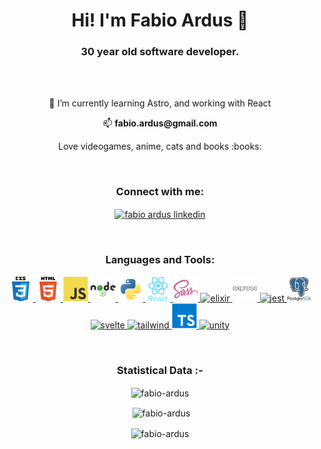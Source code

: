 <h1 align="center">Hi! I'm Fabio Ardus 👋</h1>
<h3 align="center">30 year old software developer.</h3>

<br>
<br>
<p align="center">🌱 I’m currently learning Astro, and working with React</p>

<p align="center">📫 <strong>fabio.ardus@gmail.com</strong></p>

<p align="center">Love videogames, anime, cats and books :books:</p>

<br>

<h3 align="center">Connect with me:</h3>
<p align="center">
  <a href="https://linkedin.com/in/fabio-ardus" target="blank">
    <img align="center"
      src="https://raw.githubusercontent.com/rahuldkjain/github-profile-readme-generator/master/src/images/icons/Social/linked-in-alt.svg"
      alt="fabio ardus linkedin" height="30" width="40"
    />
  </a>
</p>

<br>

<h3 align="center">Languages and Tools:</h3>
<p align="center"> 
    <a href="https://www.w3schools.com/css/" target="_blank" rel="noreferrer"> 
      <img
        src="https://raw.githubusercontent.com/devicons/devicon/master/icons/css3/css3-original-wordmark.svg" alt="css3"
        width="40" height="40"/> 
    </a>
    <a href="https://www.w3.org/html/" target="_blank" rel="noreferrer"> 
      <img
        src="https://raw.githubusercontent.com/devicons/devicon/master/icons/html5/html5-original-wordmark.svg"
        alt="html5" width="40" height="40" />
    </a>
    <a href="https://developer.mozilla.org/en-US/docs/Web/JavaScript" target="_blank" rel="noreferrer"> 
      <img
        src="https://raw.githubusercontent.com/devicons/devicon/master/icons/javascript/javascript-original.svg"
        alt="javascript" width="40" height="40"/>
    <a href="https://nodejs.org" target="_blank" rel="noreferrer"> 
      <img
        src="https://raw.githubusercontent.com/devicons/devicon/master/icons/nodejs/nodejs-original-wordmark.svg"
        alt="nodejs" width="40" height="40"/>
    </a>
    <a href="https://www.python.org" target="_blank" rel="noreferrer"> 
      <img
        src="https://raw.githubusercontent.com/devicons/devicon/master/icons/python/python-original.svg" alt="python"
        width="40" height="40"/>
    </a>
    <a href="https://reactjs.org/" target="_blank" rel="noreferrer">
      <img
        src="https://raw.githubusercontent.com/devicons/devicon/master/icons/react/react-original-wordmark.svg"
        alt="react" width="40" height="40"/>
    </a>
    <a href="https://sass-lang.com" target="_blank" rel="noreferrer"> 
      <img
        src="https://raw.githubusercontent.com/devicons/devicon/master/icons/sass/sass-original.svg" alt="sass" width="40"
        height="40" />
    </a>
    <a href="https://elixir-lang.org" target="_blank" rel="noreferrer">
      <img src="https://www.vectorlogo.zone/logos/elixir-lang/elixir-lang-icon.svg" alt="elixir" width="40"
      height="40"/>
    </a>
    <a href="https://expressjs.com" target="_blank" rel="noreferrer">
      <img src="https://raw.githubusercontent.com/devicons/devicon/master/icons/express/express-original-wordmark.svg" alt="express" width="40"
      height="40"/>
    </a>
    <a href="https://jestjs.io" target="_blank" rel="noreferrer"> 
      <img src="https://www.vectorlogo.zone/logos/jestjsio/jestjsio-icon.svg" alt="jest" width="40"
      height="40"/>
    </a> 
    <a href="https://www.postgresql.org" target="_blank" rel="noreferrer">
      <img src="https://raw.githubusercontent.com/devicons/devicon/master/icons/postgresql/postgresql-original-wordmark.svg" alt="postgresql" width="40"
      height="40"/>
    </a>
    <a href="https://svelte.dev" target="_blank" rel="noreferrer"> 
      <img src="https://upload.wikimedia.org/wikipedia/commons/1/1b/Svelte_Logo.svg" alt="svelte" width="40"
      height="40"/>
    </a> 
    <a href="https://tailwindcss.com/" target="_blank" rel="noreferrer">
      <img src="https://www.vectorlogo.zone/logos/tailwindcss/tailwindcss-icon.svg" alt="tailwind" width="40"
      height="40"/> 
    </a>
    <a href="https://www.typescriptlang.org/" target="_blank" rel="noreferrer">
      <img src="https://raw.githubusercontent.com/devicons/devicon/master/icons/typescript/typescript-original.svg" alt="typescript" width="40"
      height="40"/> 
    </a>
    <a href="https://unity.com/" target="_blank" rel="noreferrer">
      <img src="https://www.vectorlogo.zone/logos/unity3d/unity3d-icon.svg" alt="unity" width="40"
      height="40"/>
    </a> 
  </p>
<br>

<h3 align="center">Statistical Data :-</h3>
<p align="center"><img align="center"
    src="https://github-readme-stats.vercel.app/api/top-langs?username=F-Ardus&show_icons=true&locale=en&layout=compact"
    alt="fabio-ardus" /></p>

<p align="center">&nbsp;<img align="center" 
    src="https://github-readme-stats.vercel.app/api?username=F-Ardus&show_icons=true&locale=en"
    alt="fabio-ardus" /></p>

<p align="center"><img align="center" 
    src="https://github-readme-streak-stats.herokuapp.com?user=F-Ardus&theme=tokyonight_duo&hide_border=true" 
    alt="fabio-ardus" /></p>
